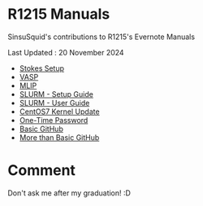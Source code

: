 # R1215 Manuals
SinsuSquid's contributions to R1215's Evernote Manuals

Last Updated : 20 November 2024

- [Stokes Setup](./Stokes.md)
- [VASP](./VASP.md)
- [MLIP](./MLIP.md)
- [SLURM - Setup Guide](./SlurmSetup.md)
- [SLURM - User Guide](./SlurmUser.md)
- [CentOS7 Kernel Update](./KernelUpgrade.md)
- [One-Time Password](./OTP.md)
- [Basic GitHub](./Basic%20Github.md)
- [More than Basic GitHub](./More%20than%20Basic%20GitHub.md)

# Comment
Don't ask me after my graduation! :D
